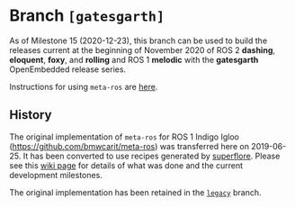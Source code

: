 # Branch `[gatesgarth]`

As of Milestone 15 (2020-12-23), this branch can be used to build the releases
current at the beginning of November 2020 of ROS 2 **dashing**, **eloquent**,
**foxy**, and **rolling** and ROS 1 **melodic** with the **gatesgarth**
OpenEmbedded release series.

Instructions for using `meta-ros` are
[here](https://github.com/ros/meta-ros/wiki/OpenEmbedded-Build-Instructions).


## History

The original implementation of `meta-ros` for ROS 1 Indigo Igloo
(<https://github.com/bmwcarit/meta-ros>) was transferred here on 2019-06-25. It
has been converted to use recipes generated by
[superflore](https://github.com/ros-infrastructure/superflore/). Please see this
[wiki page](https://github.com/ros/meta-ros/wiki/Superflore-OE-Recipe-Generation-Scheme)
for details of what was done and the current development milestones.

The original implementation has been retained in the
[`legacy`](https://github.com/ros/meta-ros/tree/legacy) branch.
